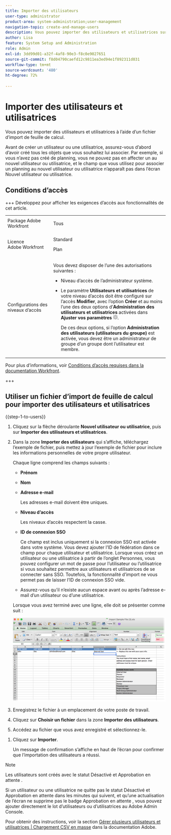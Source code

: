 ```yaml
---
title: Importer des utilisateurs
user-type: administrator
product-area: system-administration;user-management
navigation-topic: create-and-manage-users
description: Vous pouvez importer des utilisateurs et utilisatrices sur le site Adobe Workfront en synchronisant les utilisateurs et utilisatrices à partir d’un service de répertoire réseau (Active Directory ou un autre répertoire LDAP, par exemple) ou importer des utilisateurs et utilisatrices à l’aide d’un fichier d’import de feuille de calcul.
author: Lisa
feature: System Setup and Administration
role: Admin
exl-id: 3dd99d01-a32f-4af8-90e3-f8c0e9027651
source-git-commit: f8d04790caefd12c9811ea3ed94e1f892311d031
workflow-type: tm+mt
source-wordcount: '480'
ht-degree: 72%

---
```


# Importer des utilisateurs et utilisatrices

<!--

>[!IMPORTANT]
>
>The procedure described on this page applies only to organizations that have not yet been onboarded to the Admin Console. If your organization has been onboarded to the Adobe Admin Console, you must perform this action through the Adobe Admin Console.
>
>For instructions on editing a user's profile in the Adobe Admin Console, see the section "Add users" in the article [Bulk Upload Users](https://helpx.adobe.com/enterprise/using/bulk-upload-users.html) or contact your Adobe Admin Console Administrator.
>
>For a list of procedures that differ based on whether your organization has been onboarded to the Adobe Admin Console, see [Platform-based administration differences (Adobe Workfront/Adobe Business Platform)](../../../administration-and-setup/get-started-wf-administration/actions-in-admin-console.md).

-->

Vous pouvez importer des utilisateurs et utilisatrices à l’aide d’un fichier d’import de feuille de calcul.

Avant de créer un utilisateur ou une utilisatrice, assurez-vous d’abord d’avoir créé tous les objets que vous souhaitez lui associer. Par exemple, si vous n’avez pas créé de planning, vous ne pouvez pas en affecter un au nouvel utilisateur ou utilisatrice, et le champ que vous utilisez pour associer un planning au nouvel utilisateur ou utilisatrice n’apparaît pas dans l’écran Nouvel utilisateur ou utilisatrice.

## Conditions d’accès

+++ Développez pour afficher les exigences d’accès aux fonctionnalités de cet article.

<table style="table-layout:auto"> 
 <col> 
 <col> 
 <tbody> 
  <tr> 
   <td>Package Adobe Workfront</td> 
   <td><p>Tous</p></td> 
  </tr> 
  <tr> 
   <td>Licence Adobe Workfront</td> 
   <td><p>Standard</p><p>Plan</p></td> 
  </tr> 
  <tr> 
   <td>Configurations des niveaux d’accès</td> 
   <td> <p>Vous devez disposer de l’une des autorisations suivantes :</p> 
    <ul> 
     <li> <p>Niveau d’accès de l’administrateur système. </li> 
     <li> <p>Le paramètre <b>Utilisateurs et utilisatrices</b> de votre niveau d’accès doit être configuré sur l’accès <b>Modifier</b>, avec l’option <b>Créer</b> et au moins l’une des deux options d’<b>Administration des utilisateurs et utilisatrices</b> activées dans <b>Ajuster vos paramètres</b> <img src="assets/gear-icon-in-access-levels.png">. </p> <p>De ces deux options, si l’option <b>Administration des utilisateurs (utilisateurs du groupe)</b> est activée, vous devez être un administrateur de groupe d’un groupe dont l’utilisateur est membre.</p> </li> 
    </ul> </td> 
  </tr> 
 </tbody> 
</table>

Pour plus d’informations, voir [Conditions d’accès requises dans la documentation Workfront](/help/quicksilver/administration-and-setup/add-users/access-levels-and-object-permissions/access-level-requirements-in-documentation.md).

+++

## Utiliser un fichier d’import de feuille de calcul pour importer des utilisateurs et utilisatrices

{{step-1-to-users}}

1. Cliquez sur la flèche déroulante **Nouvel utilisateur ou utilisatrice**, puis sur **Importer des utilisateurs et utilisatrices**.

1. Dans la zone **Importer des utilisateurs** qui s’affiche, téléchargez l’exemple de fichier, puis mettez à jour l’exemple de fichier pour inclure les informations personnelles de votre propre utilisateur.

   Chaque ligne comprend les champs suivants :

   * **Prénom**
   * **Nom**
   * **Adresse e-mail**

     Les adresses e-mail doivent être uniques.

   * **Niveau d’accès**

     Les niveaux d’accès respectent la casse.

   * **ID de connexion SSO**

     Ce champ est inclus uniquement si la connexion SSO est activée dans votre système. Vous devez ajouter l’ID de fédération dans ce champ pour chaque utilisateur et utilisatrice. Lorsque vous créez un utilisateur ou une utilisatrice à partir de l’onglet Personnes, vous pouvez configurer un mot de passe pour l’utilisateur ou l’utilisatrice si vous souhaitez permettre aux utilisateurs et utilisatrices de se connecter sans SSO. Toutefois, la fonctionnalité d’import ne vous permet pas de laisser l’ID de connexion SSO vide.

   * Assurez-vous qu’il n’existe aucun espace avant ou après l’adresse e-mail d’un utilisateur ou d’une utilisatrice.

   Lorsque vous avez terminé avec une ligne, elle doit se présenter comme suit :

   ![importing-new-users.png](assets/importing-new-users.png)

1. Enregistrez le fichier à un emplacement de votre poste de travail.
1. Cliquez sur **Choisir un fichier** dans la zone **Importer des utilisateurs**.

1. Accédez au fichier que vous avez enregistré et sélectionnez-le.

<!--
1. (Optional) Select the **Send an invite email to this user** option to send an email invitation to the user, notifying them that a Workfront account has been created and prompting them to set their password.

   Deselect this option if you want to set the password for the user.

-->

1. Cliquez sur **Importer**.

   Un message de confirmation s’affiche en haut de l’écran pour confirmer que l’importation des utilisateurs a réussi.

>[!NOTE]
>
>Les utilisateurs sont créés avec le statut Désactivé et Approbation en attente .
> 
>Si un utilisateur ou une utilisatrice ne quitte pas le statut Désactivé et Approbation en attente dans les minutes qui suivent, et qu’une actualisation de l’écran ne supprime pas le badge Approbation en attente , vous pouvez ajouter directement le lot d’utilisateurs ou d’utilisatrices au Adobe Admin Console.
>
>Pour obtenir des instructions, voir la section [Gérer plusieurs utilisateurs et utilisatrices | Chargement CSV en masse](https://helpx.adobe.com/enterprise/using/bulk-upload-users.html?lang=fr) dans la documentation Adobe.
